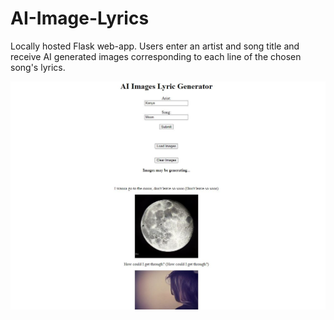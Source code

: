 # AI-Image-Lyrics
Locally hosted Flask web-app. Users enter an artist and song title and receive AI generated images corresponding to each line of the chosen song's lyrics.

<img src="readme_images/AI Images Lyric Generator.JPG"></img>
